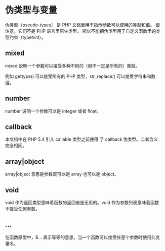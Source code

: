 # 伪类型与变量 #
伪类型（pseudo-types） 是 PHP 文档里用于指示参数可以使用的类型和值。 请注意，它们不是 PHP 语言里原生类型。 所以不能把伪类型用于自定义函数里的类型约束（typehint）。

## mixed ##
mixed 说明一个参数可以接受多种不同的（但不一定是所有的）类型。

例如 gettype() 可以接受所有的 PHP 类型，str_replace() 可以接受字符串和数组。

## number ##
number 说明一个参数可以是 integer 或者 float。

## callback ##
本文档中在 PHP 5.4 引入 callable 类型之前使用 了 callback 伪类型。二者含义完全相同。

## array|object ##
array|object 意思是参数既可以是 array 也可以是 object。

## void ##
void 作为返回类型意味着函数的返回值是无用的。void 作为参数列表意味着函数不接受任何参数。

## ... ##
在函数原型中，$... 表示等等的意思。当一个函数可以接受任意个参数时使用此变量名。